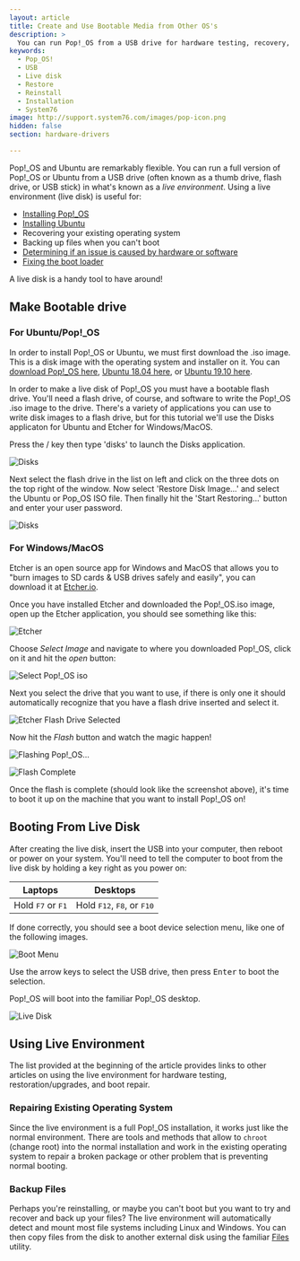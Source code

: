 ```yaml
---
layout: article
title: Create and Use Bootable Media from Other OS's
description: >
  You can run Pop!_OS from a USB drive for hardware testing, recovery, and installation/re-installation.
keywords:
  - Pop_OS!
  - USB
  - Live disk
  - Restore
  - Reinstall
  - Installation
  - System76
image: http://support.system76.com/images/pop-icon.png
hidden: false
section: hardware-drivers

---
```


Pop!_OS and Ubuntu are remarkably flexible. You can run a full version of Pop!_OS or Ubuntu from a USB drive (often known as a thumb drive, flash drive, or USB stick) in what's known as a *live environment*. Using a live environment (live disk) is useful for:

- [Installing Pop!_OS](/articles/install-pop/)
- [Installing Ubuntu](/articles/install-ubuntu/)
- Recovering your existing operating system
- Backing up files when you can't boot
- [Determining if an issue is caused by hardware or software](/articles/hardware-failure/)
- [Fixing the boot loader](/articles/bootloader)

A live disk is a handy tool to have around!

## Make Bootable drive

### For Ubuntu/Pop!_OS

In order to install Pop!_OS or Ubuntu, we must first download the .iso image. This is a disk image with the operating system and installer on it. You can [download Pop!_OS here](http://pop.system76.com), [Ubuntu 18.04 here](https://www.ubuntu.com/download/desktop/thank-you?version=18.04.4&architecture=amd64), or [Ubuntu 19.10 here](https://ubuntu.com/download/desktop/thank-you/?version=19.10&architecture=amd64).

In order to make a live disk of Pop!_OS you must have a bootable flash drive. You'll need a flash drive, of course, and software to write the Pop!_OS .iso image to the drive. There's a variety of applications you can use to write disk images to a flash drive, but for this tutorial we'll use the Disks applicaton for Ubuntu and Etcher for Windows/MacOS.

Press the <kbd><span class="fl-pop-key"></span></kbd>/<kbd><span class="fl-ubuntu"></span></kbd> key then type 'disks' to launch the Disks application.

![Disks](/images/live-disk/disks.png)

 Next select the flash drive in the list on left and click on the three dots on the top right of the window. Now select 'Restore Disk Image...' and select the Ubuntu or Pop_OS ISO file. Then finally hit the 'Start Restoring...' button and enter your user password.

![Disks](/images/live-disk/disks-selection.png)

### For Windows/MacOS

Etcher is an open source app for Windows and MacOS that allows you to "burn images to SD cards & USB drives safely and easily", you can download it at [Etcher.io](https://etcher.io).

Once you have installed Etcher and downloaded the Pop!_OS.iso image, open up the Etcher application, you should see something like this:

![Etcher](/images/live-disk/etcher.png)

Choose *Select Image* and navigate to where you downloaded Pop!_OS, click on it and hit the *open* button:

![Select Pop!_OS iso](/images/live-disk/open-pop-iso-etcher.png)

Next you select the drive that you want to use, if there is only one it should automatically recognize that you have a flash drive inserted and select it.

![Etcher Flash Drive Selected](/images/live-disk/etcher-flash-selected.png)

Now hit the *Flash* button and watch the magic happen!

![Flashing Pop!_OS...](/images/live-disk/flashing-pop-os.png)

![Flash Complete](/images/live-disk/flash-complete.png)

Once the flash is complete (should look like the screenshot above), it's time to boot it up on the machine that you want to install Pop!_OS on!

## Booting From Live Disk

After creating the live disk, insert the USB into your computer, then reboot or power on your system. You'll need to tell the computer to boot from the live disk by holding a key right as you power on:

Laptops                             | Desktops
----------------------------------- | ------------------------------------
Hold <kbd>F7</kbd> or <kbd>F1</kbd> | Hold <kbd>F12</kbd>, <kbd>F8</kbd>, or <kbd>F10</kbd>

If done correctly, you should see a boot device selection menu, like one of the following images.

![Boot Menu](/images/live-disk/boot-menu.jpg)

Use the arrow keys to select the USB drive, then press <kbd>Enter</kbd> to boot the selection.  

Pop!_OS will boot into the familiar Pop!_OS desktop.

![Live Disk](/images/live-disk/live-desktop.png)

## Using Live Environment

The list provided at the beginning of the article provides links to other articles on using the live environment for hardware testing, restoration/upgrades, and boot repair.

### Repairing Existing Operating System

Since the live environment is a full Pop!_OS installation, it works just like the normal environment. There are tools and methods that allow to `chroot` (change root) into the normal installation and work in the existing operating system to repair a broken package or other problem that is preventing normal booting.

### Backup Files

Perhaps you're reinstalling, or maybe you can't boot but you want to try and recover and back up your files? The live environment will automatically detect and mount most file systems including Linux and Windows. You can then copy files from the disk to another external disk using the familiar <u>Files</u> utility.
